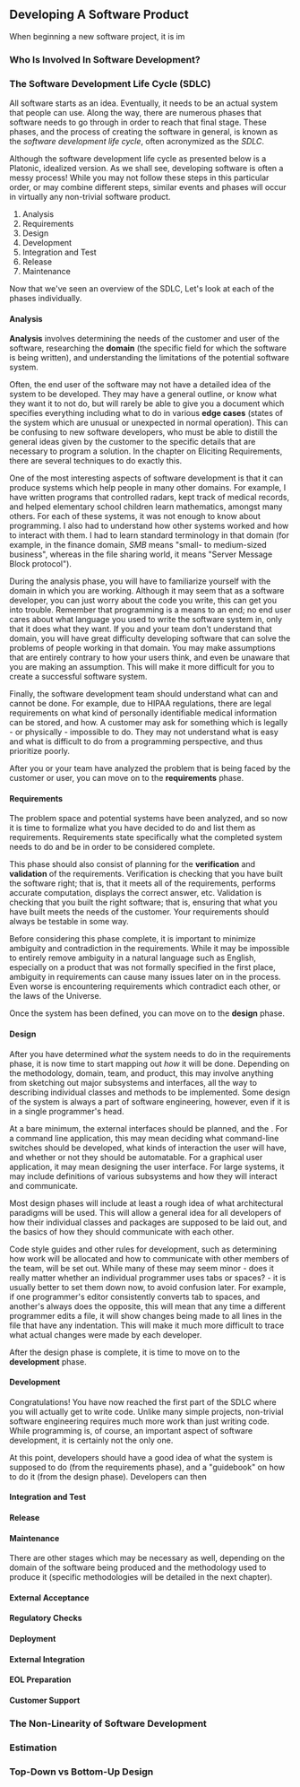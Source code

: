 ## Developing A Software Product

When beginning a new software project, it is im

### Who Is Involved In Software Development?

### The Software Development Life Cycle (SDLC)

All software starts as an idea.  Eventually, it needs to be an actual system that people can use.  Along the way, there are numerous phases that software needs to go through in order to reach that final stage.  These phases, and the process of creating the software in general, is known as the _software development life cycle_, often acronymized as the _SDLC_.

Although the software development life cycle as presented below is a Platonic, idealized version.  As we shall see, developing software is often a messy process!  While you may not follow these steps in this particular order, or may combine different steps, similar events and phases will occur in virtually any non-trivial software product.  

1. Analysis
1. Requirements
1. Design
1. Development
1. Integration and Test
1. Release
1. Maintenance

Now that we've seen an overview of the SDLC, Let's look at each of the phases individually.

#### Analysis

__Analysis__ involves determining the needs of the customer and user of the software, researching the __domain__ (the specific field for which the software is being written), and understanding the limitations of the potential software system.  

Often, the end user of the software may not have a detailed idea of the system to be developed.  They may have a general outline, or know what they want it to not do, but will rarely be able to give you a document which specifies everything including what to do in various __edge cases__ (states of the system which are unusual or unexpected in normal operation).  This can be confusing to new software developers, who must be able to distill the general ideas given by the customer to the specific details that are necessary to program a solution.  In the chapter on Eliciting Requirements, there are several techniques to do exactly this.

One of the most interesting aspects of software development is that it can produce systems which help people in many other domains.  For example, I have written programs that controlled radars, kept track of medical records, and helped elementary school children learn mathematics, amongst many others.  For each of these systems, it was not enough to know about programming.  I also had to understand how other systems worked and how to interact with them.  I had to learn standard terminology in that domain (for example, in the finance domain, _SMB_ means "small- to medium-sized business", whereas in the file sharing world, it means "Server Message Block protocol").  

During the analysis phase, you will have to familiarize yourself with the domain in which you are working.  Although it may seem that as a software developer, you can just worry about the code you write, this can get you into trouble.  Remember that programming is a means to an end; no end user cares about what language you used to write the software system in, only that it does what they want.  If you and your team don't understand that domain, you will have great difficulty developing software that can solve the problems of people working in that domain.  You may make assumptions that are entirely contrary to how your users think, and even be unaware that you are making an assumption.  This will make it more difficult for you to create a successful software system.

Finally, the software development team should understand what can and cannot be done.  For example, due to HIPAA regulations, there are legal requirements on what kind of personally identifiable medical information can be stored, and how.  A customer may ask for something which is legally - or physically - impossible to do.  They may not understand what is easy and what is difficult to do from a programming perspective, and thus prioritize poorly.  

After you or your team have analyzed the problem that is being faced by the customer or user, you can move on to the __requirements__ phase.

#### Requirements

The problem space and potential systems have been analyzed, and so now it is time to formalize what you have decided to do and list them as requirements.  Requirements state specifically what the completed system needs to do and be in order to be considered complete.

This phase should also consist of planning for the __verification__ and __validation__ of the requirements.  Verification is checking that you have built the software right; that is, that it meets all of the requirements, performs accurate computation, displays the correct answer, etc.  Validation is checking that you built the right software; that is, ensuring that what you have built meets the needs of the customer.  Your requirements should always be testable in some way.

Before considering this phase complete, it is important to minimize ambiguity and contradiction in the requirements.  While it may be impossible to entirely remove ambiguity in a natural language such as English, especially on a product that was not formally specified in the first place, ambiguity in requirements can cause many issues later on in the process.  Even worse is encountering requirements which contradict each other, or the laws of the Universe.

Once the system has been defined, you can move on to the __design__ phase.

#### Design

After you have determined _what_ the system needs to do in the requirements phase, it is now time to start mapping out _how_ it will be done.  Depending on the methodology, domain, team, and product, this may involve anything from sketching out major subsystems and interfaces, all the way to describing individual classes and methods to be implemented.  Some design of the system is always a part of software engineering, however, even if it is in a single programmer's head.

At a bare minimum, the external interfaces should be planned, and the .  For a command line application, this may mean deciding what command-line switches should be developed, what kinds of interaction the user will have, and whether or not they should be automatable.  For a graphical user application, it may mean designing the user interface.  For large systems, it may include definitions of various subsystems and how they will interact and communicate.

Most design phases will include at least a rough idea of what architectural paradigms will be used.  This will allow a general idea for all developers of how their individual classes and packages are supposed to be laid out, and the basics of how they should communicate with each other.

Code style guides and other rules for development, such as determining how work will be allocated and how to communicate with other members of the team, will be set out.  While many of these may seem minor - does it really matter whether an individual programmer uses tabs or spaces? - it is usually better to set them down now, to avoid confusion later.  For example, if one programmer's editor consistently converts tab to spaces, and another's always does the opposite, this will mean that any time a different programmer edits a file, it will show changes being made to all lines in the file that have any indentation.  This will make it much more difficult to trace what actual changes were made by each developer.

After the design phase is complete, it is time to move on to the __development__ phase.

#### Development

Congratulations!  You have now reached the first part of the SDLC where you will actually get to write code.  Unlike many simple projects, non-trivial software engineering requires much more work than just writing code.  While programming is, of course, an important aspect of software development, it is certainly not the only one.

At this point, developers should have a good idea of what the system is supposed to do (from the requirements phase), and a "guidebook" on how to do it (from the design phase).  Developers can then 

#### Integration and Test


#### Release


#### Maintenance




There are other stages which may be necessary as well, depending on the domain of the software being produced and the methodology used to produce it (specific methodologies will be detailed in the next chapter).

#### External Acceptance

#### Regulatory Checks

#### Deployment

#### External Integration

#### EOL Preparation

#### Customer Support

### The Non-Linearity of Software Development

### Estimation

### Top-Down vs Bottom-Up Design
